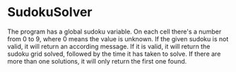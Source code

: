 # SudokuSolver
The program has a global sudoku variable. On each cell there's a number from 0 to 9, where 0 means the value is unknown.
If the given sudoku is not valid, it will return an according message. If it is valid, it will return the sudoku grid solved, followed by the time it has taken to solve.
If there are more than one solutions, it will only return the first one found.
